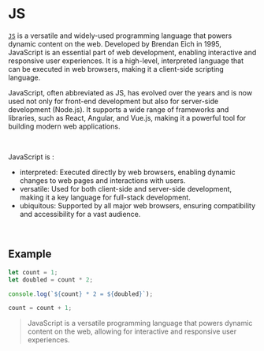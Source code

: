 # JS

[`JS`](https://www.javascript.com/) is a versatile and widely-used programming language that powers dynamic content on the web. Developed by Brendan Eich in 1995, JavaScript is an essential part of web development, enabling interactive and responsive user experiences. It is a high-level, interpreted language that can be executed in web browsers, making it a client-side scripting language.
<br/>

JavaScript, often abbreviated as JS, has evolved over the years and is now used not only for front-end development but also for server-side development (Node.js). It supports a wide range of frameworks and libraries, such as React, Angular, and Vue.js, making it a powerful tool for building modern web applications.

<br/>

JavaScript is :

- interpreted: Executed directly by web browsers, enabling dynamic changes to web pages and interactions with users.
- versatile: Used for both client-side and server-side development, making it a key language for full-stack development.
- ubiquitous: Supported by all major web browsers, ensuring compatibility and accessibility for a vast audience.

<br/>

## Example

```ts
let count = 1;
let doubled = count * 2;

console.log(`${count} * 2 = ${doubled}`);

count = count + 1;
```

> JavaScript is a versatile programming language that powers dynamic content on the web, allowing for interactive and responsive user experiences.
